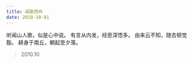 ```yaml
---
title: 闻歌而作
date: 2010-10-01
---
```


听闻山人歌，似是心中说。<!--more-->
有言从内发，经思深悟多。
由来云不知，随去顿觉豁。
耕身于南丘，朝起至夕落。

> 2010.10
